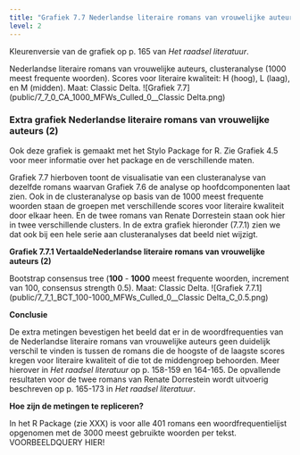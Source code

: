 ```yaml
---
title: "Grafiek 7.7 Nederlandse literaire romans van vrouwelijke auteurs (2)"
level: 2
---
```


Kleurenversie van de grafiek op p. 165 van *Het raadsel literatuur*.

Nederlandse literaire romans van vrouwelijke auteurs, clusteranalyse (1000 meest frequente woorden).
Scores voor literaire kwaliteit: H (hoog), L (laag), en M (midden). Maat: Classic Delta.
![Grafiek 7.7](public/7_7_0_CA_1000_MFWs_Culled_0__Classic Delta.png)

### **Extra grafiek Nederlandse literaire romans van vrouwelijke auteurs (2)**

Ook deze grafiek is gemaakt met het Stylo Package for R. Zie  Grafiek 4.5 voor meer informatie over het package en de verschillende maten.

Grafiek 7.7 hierboven toont de visualisatie van een clusteranalyse van dezelfde romans waarvan Grafiek 7.6 de analyse op hoofdcomponenten laat zien. Ook in de clusteranalyse op basis van de 1000 meest frequente woorden staan de groepen met verschillende scores voor literaire kwaliteit door elkaar heen. En de twee romans van Renate Dorrestein staan ook hier in twee verschillende clusters. In de extra grafiek hieronder (7.7.1) zien we dat ook bij een hele serie aan clusteranalyses dat beeld niet wijzigt.

**Grafiek 7.7.1 VertaaldeNederlandse literaire romans van vrouwelijke auteurs (2)**

Bootstrap consensus tree (**100** - **1000** meest frequente woorden, increment van 100, consensus strength 0.5). Maat: Classic Delta.
![Grafiek 7.7.1](public/7_7_1_BCT_100-1000_MFWs_Culled_0__Classic Delta_C_0.5.png)


**Conclusie**

De extra metingen bevestigen het beeld dat er in de woordfrequenties van de Nederlandse literaire romans van vrouwelijke auteurs geen duidelijk verschil te vinden is tussen de romans die de hoogste of de laagste scores kregen voor literaire kwaliteit of die tot de middengroep behoorden. Meer hierover in *Het raadsel literatuur* op p. 158-159 en 164-165. De opvallende resultaten voor de twee romans van Renate Dorrestein wordt uitvoerig beschreven op p. 165-173 in *Het raadsel literatuur*.

**Hoe zijn de metingen te repliceren?**

In het R Package (zie XXX) is voor alle 401 romans een woordfrequentielijst opgenomen met de 3000 meest gebruikte woorden per tekst. VOORBEELDQUERY HIER!
